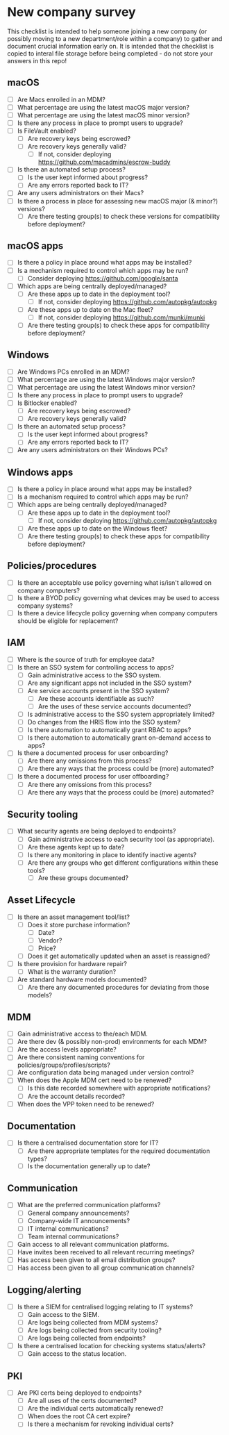 # New company survey
This checklist is intended to help someone joining a new company (or possibly moving to a new department/role within a company) to gather and document crucial information early on.  It is intended that the checklist is copied to interal file storage before being completed - do not store your answers in this repo!

## macOS
- [ ] Are Macs enrolled in an MDM?
- [ ] What percentage are using the latest macOS major version?
- [ ] What percentage are using the latest macOS minor version?
- [ ] Is there any process in place to prompt users to upgrade?
- [ ] Is FileVault enabled?
  - [ ] Are recovery keys being escrowed?
  - [ ] Are recovery keys generally valid?
    - [ ] If not, consider deploying https://github.com/macadmins/escrow-buddy
- [ ] Is there an automated setup process?
  - [ ] Is the user kept informed about progress?
  - [ ] Are any errors reported back to IT?
- [ ] Are any users administrators on their Macs?
- [ ] Is there a process in place for assessing new macOS major (& minor?) versions?
  - [ ] Are there testing group(s) to check these versions for compatibility before deployment?
       
## macOS apps
- [ ] Is there a policy in place around what apps may be installed?
- [ ] Is a mechanism required to control which apps may be run?
  - [ ] Consider deploying https://github.com/google/santa
- [ ] Which apps are being centrally deployed/managed?
  - [ ] Are these apps up to date in the deployment tool?
    - [ ] If not, consider deploying https://github.com/autopkg/autopkg
  - [ ] Are these apps up to date on the Mac fleet?
    - [ ] If not, consider deploying https://github.com/munki/munki
  - [ ] Are there testing group(s) to check these apps for compatibility before deployment?

## Windows
- [ ] Are Windows PCs enrolled in an MDM?
- [ ] What percentage are using the latest Windows major version?
- [ ] What percentage are using the latest Windows minor version?
- [ ] Is there any process in place to prompt users to upgrade?
- [ ] Is Bitlocker enabled?
  - [ ] Are recovery keys being escrowed?
  - [ ] Are recovery keys generally valid?
- [ ] Is there an automated setup process?
  - [ ] Is the user kept informed about progress?
  - [ ] Are any errors reported back to IT?
- [ ] Are any users administrators on their Windows PCs?
       
## Windows apps
- [ ] Is there a policy in place around what apps may be installed?
- [ ] Is a mechanism required to control which apps may be run?
- [ ] Which apps are being centrally deployed/managed?
  - [ ] Are these apps up to date in the deployment tool?
    - [ ] If not, consider deploying https://github.com/autopkg/autopkg
  - [ ] Are these apps up to date on the Windows fleet?
  - [ ] Are there testing group(s) to check these apps for compatibility before deployment?

## Policies/procedures
- [ ] Is there an acceptable use policy governing what is/isn't allowed on company computers?
- [ ] Is there a BYOD policy governing what devices may be used to access company systems?
- [ ] Is there a device lifecycle policy governing when company computers should be eligible for replacement?

## IAM
- [ ] Where is the source of truth for employee data?
- [ ] Is there an SSO system for controlling access to apps?
  - [ ] Gain administrative access to the SSO system.
  - [ ] Are any significant apps not included in the SSO system?
  - [ ] Are service accounts present in the SSO system?
    - [ ] Are these accounts identifiable as such?
    - [ ] Are the uses of these service accounts documented?
  - [ ] Is administrative access to the SSO system appropriately limited?
  - [ ] Do changes from the HRIS flow into the SSO system?
  - [ ] Is there automation to automatically grant RBAC to apps?
  - [ ] Is there automation to automatically grant on-demand access to apps?
- [ ] Is there a documented process for user onboarding?
  - [ ] Are there any omissions from this process?
  - [ ] Are there any ways that the process could be (more) automated?
- [ ] Is there a documented process for user offboarding?
  - [ ] Are there any omissions from this process?
  - [ ] Are there any ways that the process could be (more) automated?

## Security tooling
- [ ] What security agents are being deployed to endpoints?
  - [ ] Gain administrative access to each security tool (as appropriate).
  - [ ] Are these agents kept up to date?
  - [ ] Is there any monitoring in place to identify inactive agents?
  - [ ] Are there any groups who get different configurations within these tools?
    - [ ] Are these groups documented?

## Asset Lifecycle 
- [ ] Is there an asset management tool/list?
  - [ ] Does it store purchase information?
    - [ ] Date?
    - [ ] Vendor?
    - [ ] Price?
  - [ ] Does it get automatically updated when an asset is reassigned?
- [ ] Is there provision for hardware repair?
  - [ ] What is the warranty duration?
- [ ] Are standard hardware models documented?
  - [ ] Are there any documented procedures for deviating from those models?

## MDM
- [ ] Gain administrative access to the/each MDM.
- [ ] Are there dev (& possibly non-prod) environments for each MDM?
- [ ] Are the access levels appropriate?
- [ ] Are there consistent naming conventions for policies/groups/profiles/scripts?
- [ ] Are configuration data being managed under version control?
- [ ] When does the Apple MDM cert need to be renewed?
  - [ ] Is this date recorded somewhere with appropriate notifications?
  - [ ] Are the account details recorded?
- [ ] When does the VPP token need to be renewed?

## Documentation
- [ ] Is there a centralised documentation store for IT?
  - [ ] Are there appropriate templates for the required documentation types?
  - [ ] Is the documentation generally up to date?

## Communication
- [ ] What are the preferred communication platforms?
  - [ ] General company announcements?
  - [ ] Company-wide IT announcements?
  - [ ] IT internal communications?
  - [ ] Team internal communications?
- [ ] Gain access to all relevant communication platforms.
- [ ] Have invites been received to all relevant recurring meetings?
- [ ] Has access been given to all email distribution groups?
- [ ] Has access been given to all group communication channels?

## Logging/alerting
- [ ] Is there a SIEM for centralised logging relating to IT systems?
  - [ ] Gain access to the SIEM.
  - [ ] Are logs being collected from MDM systems?
  - [ ] Are logs being collected from security tooling?
  - [ ] Are logs being collected from endpoints?
- [ ] Is there a centralised location for checking systems status/alerts?
  - [ ] Gain access to the status location.

## PKI
- [ ] Are PKI certs being deployed to endpoints?
  - [ ] Are all uses of the certs documented?
  - [ ] Are the individual certs automatically renewed?
  - [ ] When does the root CA cert expire?
  - [ ] Is there a mechanism for revoking individual certs?
